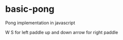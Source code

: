 # basic-pong
Pong implementation in javascript

W S for left paddle
up and down arrow for right paddle
